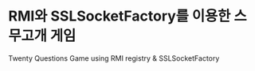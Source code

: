 # RMI와 SSLSocketFactory를 이용한 스무고개 게임

Twenty Questions Game using RMI registry &amp; SSLSocketFactory
